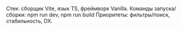 Cтек: сборщик Vite, язык TS, фреймворк Vanilla.
Команды запуска/сборки: npm run dev, npm run build
Приоритеты: фильтры/поиск, стабильность, DX.
